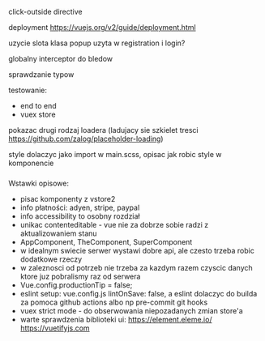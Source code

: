 click-outside directive

deployment https://vuejs.org/v2/guide/deployment.html

uzycie slota klasa popup uzyta w registration i login?

globalny interceptor do bledow

sprawdzanie typow

testowanie:
- end to end
- vuex store

pokazac drugi rodzaj loadera (ladujacy sie szkielet tresci https://github.com/zalog/placeholder-loading)

style dolaczyc jako import w main.scss, opisac jak robic style w komponencie

###

Wstawki opisowe:
- pisac komponenty z vstore2
- info płatności: adyen, stripe, paypal
- info accessibility to osobny rozdział
- unikac contenteditable - vue nie za dobrze sobie radzi z aktualizowaniem stanu
- AppComponent, TheComponent, SuperComponent
- w idealnym swiecie serwer wystawi dobre api, ale czesto trzeba robic dodatkowe rzeczy
- w zaleznosci od potrzeb nie trzeba za kazdym razem czyscic danych ktore juz pobralismy raz od serwera
- Vue.config.productionTip = false;
- eslint setup: vue.config.js  lintOnSave: false, a eslint dolaczyc do builda za pomoca github actions albo np pre-commit git hooks
- vuex strict mode - do obserwowania niepozadanych zmian store'a
- warte sprawdzenia biblioteki ui: 
https://element.eleme.io/
https://vuetifyjs.com